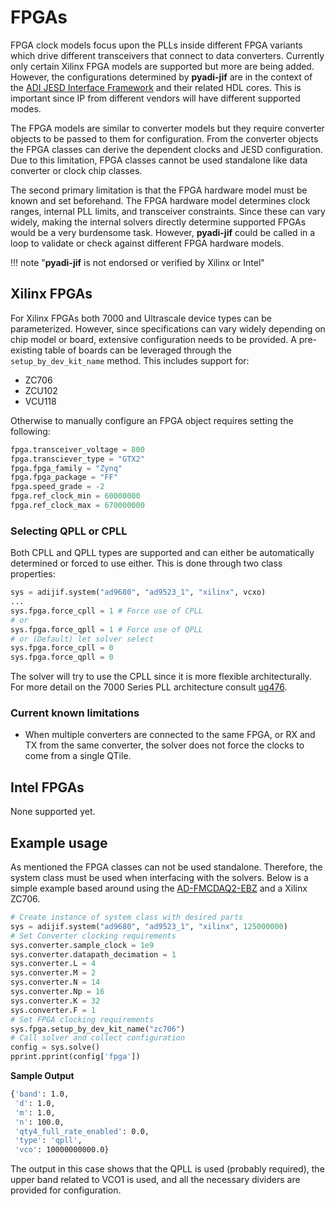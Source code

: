 # FPGAs

FPGA clock models focus upon the PLLs inside different FPGA variants which drive different transceivers that connect to data converters. Currently only certain Xilinx FPGA models are supported but more are being added. However, the configurations determined by **pyadi-jif** are in the context of the [ADI JESD Interface Framework](https://wiki.analog.com/resources/tools-software/linux-drivers/jesd204/jesd204-fsm-framework) and their related HDL cores. This is important since IP from different vendors will have different supported modes.

The FPGA models are similar to converter models but they require converter objects to be passed to them for configuration. From the converter objects the FPGA classes can derive the dependent clocks and JESD configuration. Due to this limitation, FPGA classes cannot be used standalone like data converter or clock chip classes.

The second primary limitation is that the FPGA hardware model must be known and set beforehand. The FPGA hardware model determines clock ranges, internal PLL limits, and transceiver constraints. Since these can vary widely, making the internal solvers directly determine supported FPGAs would be a very burdensome task. However, **pyadi-jif** could be called in a loop to validate or check against different FPGA hardware models.

!!! note "**pyadi-jif** is not endorsed or verified by Xilinx or Intel"

## Xilinx FPGAs

For Xilinx FPGAs both 7000 and Ultrascale device types can be parameterized. However, since specifications can vary widely depending on chip model or board, extensive configuration needs to be provided. A pre-existing table of boards can be leveraged through the `setup_by_dev_kit_name` method. This includes support for:

-   ZC706
-   ZCU102
-   VCU118

Otherwise to manually configure an FPGA object requires setting the following:

```python
fpga.transceiver_voltage = 800
fpga.transciever_type = "GTX2"
fpga.fpga_family = "Zynq"
fpga.fpga_package = "FF"
fpga.speed_grade = -2
fpga.ref_clock_min = 60000000
fpga.ref_clock_max = 670000000

```

### Selecting QPLL or CPLL

Both CPLL and QPLL types are supported and can either be automatically determined or forced to use either. This is done through two class properties:

```python
sys = adijif.system("ad9680", "ad9523_1", "xilinx", vcxo)
...
sys.fpga.force_cpll = 1 # Force use of CPLL
# or
sys.fpga.force_qpll = 1 # Force use of QPLL
# or (Default) let solver select
sys.fpga.force_cpll = 0
sys.fpga.force_qpll = 0
```

The solver will try to use the CPLL since it is more flexible architecturally. For more detail on the 7000 Series PLL architecture consult [ug476](https://www.xilinx.com/support/documentation/user_guides/ug476_7Series_Transceivers.pdf).

### Current known limitations

-   When multiple converters are connected to the same FPGA, or RX and TX from the same converter, the solver does not force the clocks to come from a single QTile.

## Intel FPGAs

None supported yet.

## Example usage

As mentioned the FPGA classes can not be used standalone. Therefore, the system class must be used when interfacing with the solvers. Below is a simple example based around using the [AD-FMCDAQ2-EBZ](https://www.analog.com/en/design-center/evaluation-hardware-and-software/evaluation-boards-kits/eval-ad-fmcdaq2-ebz.html) and a Xilinx ZC706.

```python
# Create instance of system class with desired parts
sys = adijif.system("ad9680", "ad9523_1", "xilinx", 125000000)
# Set Converter clocking requirements
sys.converter.sample_clock = 1e9
sys.converter.datapath_decimation = 1
sys.converter.L = 4
sys.converter.M = 2
sys.converter.N = 14
sys.converter.Np = 16
sys.converter.K = 32
sys.converter.F = 1
# Set FPGA clocking requirements
sys.fpga.setup_by_dev_kit_name("zc706")
# Call solver and collect configuration
config = sys.solve()
pprint.pprint(config['fpga'])
```

**Sample Output**

```bash
{'band': 1.0,
 'd': 1.0,
 'm': 1.0,
 'n': 100.0,
 'qty4_full_rate_enabled': 0.0,
 'type': 'qpll',
 'vco': 10000000000.0}
```

The output in this case shows that the QPLL is used (probably required), the upper band related to VCO1 is used, and all the necessary dividers are provided for configuration.
